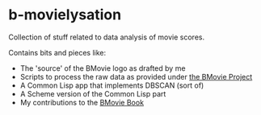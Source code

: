 # b-movielysation

Collection of stuff related to data analysis of movie scores.

Contains bits and pieces like:

* The 'source' of the BMovie logo as drafted by me
* Scripts to process the  raw data as provided under [the BMovie Project](https://www.bmovieprojekt.de/korrelation.csv)
* A Common Lisp app that implements DBSCAN (sort of)
* A Scheme version of the Common Lisp part
* My contributions to the [BMovie Book](http://www.bmovieprojekt.de/B-Movie-Buch_2013_10_02.pdf)

